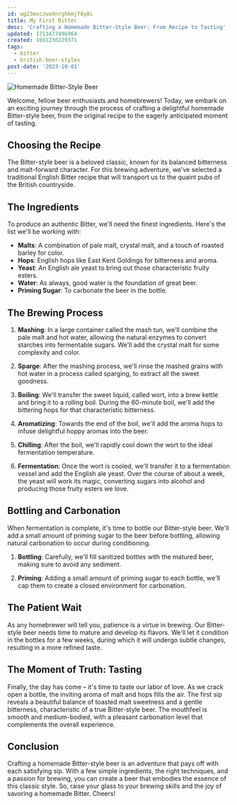 ```yaml
---
id: wg23mvczwa9nrghkmjf8y8i
title: My First Bitter
desc: 'Crafting a Homemade Bitter-Style Beer: From Recipe to Tasting'
updated: 1713477496964
created: 1691236229371
tags:
  - bitter
  - british-beer-styles
post-date: '2023-10-01'
---
```

![Homemade Bitter-Style Beer](/assets/images/bitter.png)

Welcome, fellow beer enthusiasts and homebrewers! Today, we embark on an exciting journey through the process of crafting a delightful homemade Bitter-style beer, from the original recipe to the eagerly anticipated moment of tasting.

## Choosing the Recipe

The Bitter-style beer is a beloved classic, known for its balanced bitterness and malt-forward character. For this brewing adventure, we've selected a traditional English Bitter recipe that will transport us to the quaint pubs of the British countryside.

## The Ingredients

To produce an authentic Bitter, we'll need the finest ingredients. Here's the list we'll be working with:

- **Malts**: A combination of pale malt, crystal malt, and a touch of roasted barley for color.
- **Hops**: English hops like East Kent Goldings for bitterness and aroma.
- **Yeast**: An English ale yeast to bring out those characteristic fruity esters.
- **Water**: As always, good water is the foundation of great beer.
- **Priming Sugar**: To carbonate the beer in the bottle.

## The Brewing Process

1. **Mashing**: In a large container called the mash tun, we'll combine the pale malt and hot water, allowing the natural enzymes to convert starches into fermentable sugars. We'll add the crystal malt for some complexity and color.

2. **Sparge**: After the mashing process, we'll rinse the mashed grains with hot water in a process called sparging, to extract all the sweet goodness.

3. **Boiling**: We'll transfer the sweet liquid, called wort, into a brew kettle and bring it to a rolling boil. During the 60-minute boil, we'll add the bittering hops for that characteristic bitterness.

4. **Aromatizing**: Towards the end of the boil, we'll add the aroma hops to infuse delightful hoppy aromas into the beer.

5. **Chilling**: After the boil, we'll rapidly cool down the wort to the ideal fermentation temperature.

6. **Fermentation**: Once the wort is cooled, we'll transfer it to a fermentation vessel and add the English ale yeast. Over the course of about a week, the yeast will work its magic, converting sugars into alcohol and producing those fruity esters we love.

## Bottling and Carbonation

When fermentation is complete, it's time to bottle our Bitter-style beer. We'll add a small amount of priming sugar to the beer before bottling, allowing natural carbonation to occur during conditioning.

1. **Bottling**: Carefully, we'll fill sanitized bottles with the matured beer, making sure to avoid any sediment.

2. **Priming**: Adding a small amount of priming sugar to each bottle, we'll cap them to create a closed environment for carbonation.

## The Patient Wait

As any homebrewer will tell you, patience is a virtue in brewing. Our Bitter-style beer needs time to mature and develop its flavors. We'll let it condition in the bottles for a few weeks, during which it will undergo subtle changes, resulting in a more refined taste.

## The Moment of Truth: Tasting

Finally, the day has come – it's time to taste our labor of love. As we crack open a bottle, the inviting aroma of malt and hops fills the air. The first sip reveals a beautiful balance of toasted malt sweetness and a gentle bitterness, characteristic of a true Bitter-style beer. The mouthfeel is smooth and medium-bodied, with a pleasant carbonation level that complements the overall experience.

## Conclusion

Crafting a homemade Bitter-style beer is an adventure that pays off with each satisfying sip. With a few simple ingredients, the right techniques, and a passion for brewing, you can create a beer that embodies the essence of this classic style. So, raise your glass to your brewing skills and the joy of savoring a homemade Bitter. Cheers!
